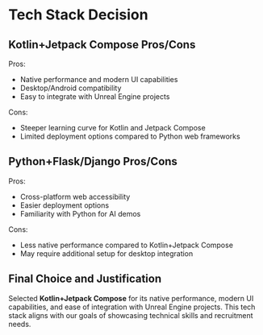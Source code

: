 # Tech Stack Decision

## Kotlin+Jetpack Compose Pros/Cons

Pros:

* Native performance and modern UI capabilities
* Desktop/Android compatibility
* Easy to integrate with Unreal Engine projects

Cons:

* Steeper learning curve for Kotlin and Jetpack Compose
* Limited deployment options compared to Python web frameworks

## Python+Flask/Django Pros/Cons

Pros:

* Cross-platform web accessibility
* Easier deployment options
* Familiarity with Python for AI demos

Cons:

* Less native performance compared to Kotlin+Jetpack Compose
* May require additional setup for desktop integration

## Final Choice and Justification

Selected **Kotlin+Jetpack Compose** for its native performance, modern UI capabilities, and ease of integration with Unreal Engine projects. This tech stack aligns with our goals of showcasing technical skills and recruitment needs.
